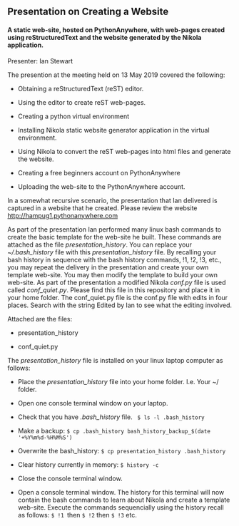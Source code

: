## Presentation on Creating a Website

#### A static web-site, hosted on PythonAnywhere, with web-pages created using reStructuredText and the website generated by the Nikola application.

Presenter: Ian Stewart

The presention at the meeting held on 13 May 2019 covered the following:

- Obtaining a reStructuredText (reST) editor.

- Using the editor to create reST web-pages.

- Creating a python virtual environment

- Installing Nikola static website generator application in the virtual environment.

- Using Nikola to convert the reST web-pages into html files and generate the website.

- Creating a free beginners account on PythonAnywhere

- Uploading the web-site to the PythonAnywhere account.



In a somewhat recursive scenario, the presentation that Ian delivered is captured  in a website that he created. Please review the website http://hampug1.pythonanywhere.com

As part of the presentation Ian performed many linux bash commands to create the basic template for the web-site he built. These commands are attached as the file *presentation_history*.  You can replace your *~/.bash_history* file with this *presentation_history* file. By recalling your bash history in sequence with the bash history commands, !1, !2, !3, etc., you may repeat the delivery in the presentation and create your own template web-site. You may then modify the template to build your own web-site. As part of the presentation a modified Nikola *conf.py* file is used called *conf_quiet.py*. Please find this file in this repository and place it in your home folder. The conf_quiet.py file is the conf.py file with edits in four places. Search with the string Edited by Ian to see what the editing involved.

Attached are the files:

- presentation_history

- conf_quiet.py

The *presentation_history* file is installed on your linux laptop computer as follows: 

- Place the *presentation_history* file into your home folder. I.e. Your ~/ folder. 

- Open one console terminal window on your laptop. 

- Check that you have *.bash_history* file. ` $ ls -l .bash_history`

- Make a backup: `$ cp .bash_history bash_history_backup_$(date '+%Y%m%d-%H%M%S')`

- Overwrite the bash_history: `$ cp presentation_history .bash_history`

- Clear history currently in memory:  `$ history -c`

- Close the console terminal window.

- Open a console terminal window.  The history for this terminal will now contain the bash commands to learn about Nikola and create a template web-site. Execute the commands sequencially using the history recall as follows: `$ !1 `then `$ !2`  then `$ !3` etc.
  
  








































